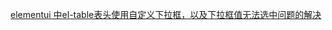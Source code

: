[elementui 中el-table表头使用自定义下拉框，以及下拉框值无法选中问题的解决](https://blog.csdn.net/lingliu0824/article/details/109901447)